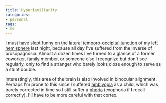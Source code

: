 ```yaml
---
title: Hyperfamiliarity
categories:
- personal
tags:
- me
---
```


I must have slept funny on [the lateral temporo-occipital junction of my left hemisphere][1] last night, because all day I've suffered from the inverse of prosopagnosia.  Almost a dozen times I've turned to a glance of a former coworker, family member, or someone else I recognize but don't see regularly, only to find a stranger who barely looks close enough to serve as a stunt double.

Interestingly, this area of the brain is also involved in binocular alignment.  Perhaps I'm prone to this since I suffered [amblyopia][2] as a child, which was barely corrected in time so I still suffer a [phoria][3] (exophoria if I recall correctly).  I'll have to be more careful with that cortex.

   [1]: http://brain.oxfordjournals.org/cgi/content/full/126/4/889
   [2]: http://www.lazyeye.org/
   [3]: http://www.pubmedcentral.nih.gov/articlerender.fcgi?artid=382651
